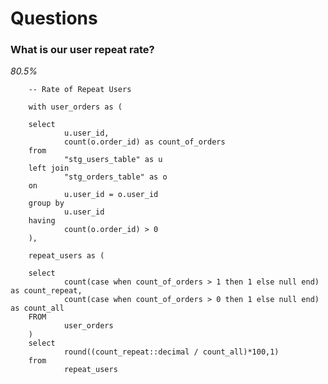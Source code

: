 # Questions

### What is our user repeat rate?
*80.5%*

		-- Rate of Repeat Users

		with user_orders as (
		
		select
				u.user_id,
				count(o.order_id) as count_of_orders
		from
				"stg_users_table" as u
		left join 
				"stg_orders_table" as o
		on 
				u.user_id = o.user_id
		group by 
				u.user_id
		having 
				count(o.order_id) > 0
		),

		repeat_users as (
		
		select
				count(case when count_of_orders > 1 then 1 else null end) as count_repeat,
				count(case when count_of_orders > 0 then 1 else null end) as count_all
		FROM
				user_orders
		)
		select 
				round((count_repeat::decimal / count_all)*100,1) 
		from 
				repeat_users
